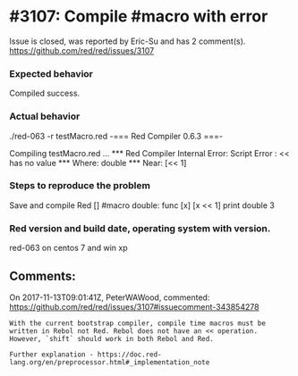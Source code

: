 
#3107: Compile #macro with error
================================================================================
Issue is closed, was reported by Eric-Su and has 2 comment(s).
<https://github.com/red/red/issues/3107>

### Expected behavior
Compiled success.

### Actual behavior
./red-063 -r testMacro.red
-=== Red Compiler 0.6.3 ===- 

Compiling testMacro.red ...
*** Red Compiler Internal Error: Script Error : << has no value 
*** Where: double 
*** Near:  [<< 1] 

### Steps to reproduce the problem
Save and compile
Red []
#macro double: func [x] [x << 1]
print double 3

### Red version and build date, operating system with version.
red-063 on centos 7 and win xp


Comments:
--------------------------------------------------------------------------------

On 2017-11-13T09:01:41Z, PeterWAWood, commented:
<https://github.com/red/red/issues/3107#issuecomment-343854278>

    With the current bootstrap compiler, compile time macros must be written in Rebol not Red. Rebol does not have an << operation. However, `shift` should work in both Rebol and Red.
    
    Further explanation - https://doc.red-lang.org/en/preprocessor.html#_implementation_note 

